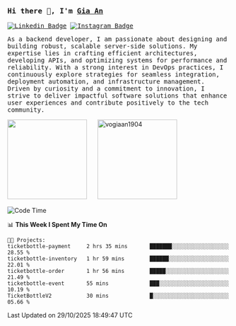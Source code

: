 ### <samp>Hi there 👋, I'm <a href="https://www.linkedin.com/in/vogiaan1904/" target="_blank">Gia An</a></samp>

<samp> [![Linkedin Badge](https://img.shields.io/badge/-LinkedIn-0e76a8?style=flat-square&logo=Linkedin&logoColor=white)](https://linkedin.com/in/vogiaan1904)
[![Instagram Badge](https://img.shields.io/badge/-Instagram-e4405f?style=flat-square&logo=Instagram&logoColor=white)](https://instagram.com/_.ja.ann_/) </samp> 

<samp>As a backend developer, I am passionate about designing and building robust, scalable server-side solutions. My expertise lies in crafting efficient architectures, developing APIs, and optimizing systems for performance and reliability. With a strong interest in DevOps practices, I continuously explore strategies for seamless integration, deployment automation, and infrastructure management. Driven by curiosity and a commitment to innovation, I strive to deliver impactful software solutions that enhance user experiences and contribute positively to the tech community.</samp>



<div>
  <img height="180em" src="https://github-readme-stats.vercel.app/api/top-langs/?username=vogiaan1904&show_icons=true&hide_border=true&layout=compact&langs_count=10&theme=transparent&include_orgs=true"/>
  &nbsp;&nbsp;&nbsp;&nbsp;
  <img height="180em" src="https://github-readme-stats.vercel.app/api?username=vogiaan1904&show_icons=true&hide_border=true&&count_private=true&include_all_commits=true&theme=transparent&locale=en" alt="vogiaan1904" />
</div>






<!--START_SECTION:waka-->
![Code Time](http://img.shields.io/badge/Code%20Time-1%2C549%20hrs%2030%20mins-blue)

📊 **This Week I Spent My Time On** 

```text
🐱‍💻 Projects: 
ticketbottle-payment     2 hrs 35 mins       ███████░░░░░░░░░░░░░░░░░░   28.55 % 
ticketbottle-inventory   1 hr 59 mins        ██████░░░░░░░░░░░░░░░░░░░   22.01 % 
ticketbottle-order       1 hr 56 mins        █████░░░░░░░░░░░░░░░░░░░░   21.49 % 
ticketbottle-event       55 mins             ███░░░░░░░░░░░░░░░░░░░░░░   10.19 % 
TicketBottleV2           30 mins             █░░░░░░░░░░░░░░░░░░░░░░░░   05.66 % 
```


 Last Updated on 29/10/2025 18:49:47 UTC
<!--END_SECTION:waka-->
